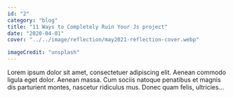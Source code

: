 ```yaml
---
id: "2"
category: "blog"
title: "11 Ways to Completely Ruin Your Js project"
date: "2020-04-01"
cover: "../../image/reflection/may2021-reflection-cover.webp"

imageCredit: "unsplash"
---
```


Lorem ipsum dolor sit amet, consectetuer adipiscing elit. Aenean commodo ligula eget dolor. Aenean massa. Cum sociis natoque penatibus et magnis dis parturient montes, nascetur ridiculus mus. Donec quam felis, ultricies...

